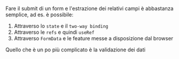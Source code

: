Fare il submit di un form e l'estrazione dei relativi campi è abbastanza semplice, ad es. è possibile:

1. Attraverso lo `state` e il `two-way binding`
2. Attraverso le `refs` e quindi `useRef`
3. Attraverso `FormData` e le feature messe a disposizione dal browser

Quello che è un po più complicato è la validazione dei dati

